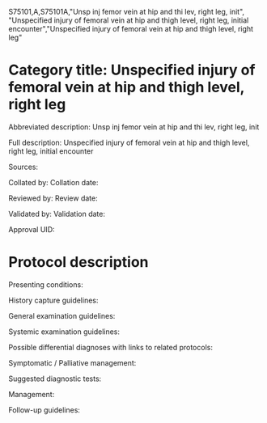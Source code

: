 S75101,A,S75101A,"Unsp inj femor vein at hip and thi lev, right leg, init", "Unspecified injury of femoral vein at hip and thigh level, right leg, initial encounter","Unspecified injury of femoral vein at hip and thigh level, right leg"
# Category title: Unspecified injury of femoral vein at hip and thigh level, right leg

Abbreviated description: Unsp inj femor vein at hip and thi lev, right leg, init

Full description: Unspecified injury of femoral vein at hip and thigh level, right leg, initial encounter

Sources:

Collated by:
Collation date:

Reviewed by:
Review date:

Validated by:
Validation date:

Approval UID:

# Protocol description

Presenting conditions:

History capture guidelines:

General examination guidelines:

Systemic examination guidelines:

Possible differential diagnoses with links to related protocols:

Symptomatic / Palliative management:

Suggested diagnostic tests:

Management:

Follow-up guidelines:
